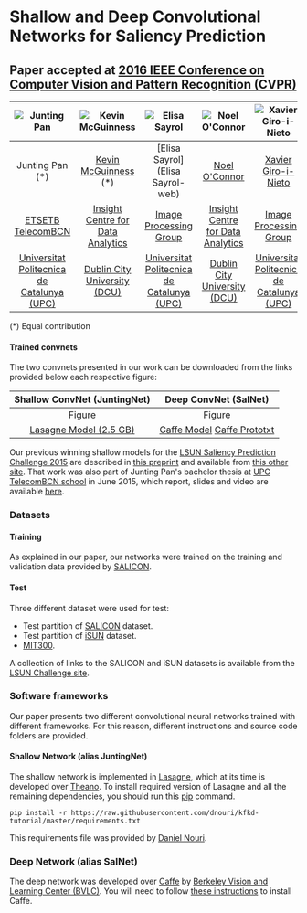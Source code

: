 # Shallow and Deep Convolutional Networks for Saliency Prediction
## Paper accepted at [2016 IEEE Conference on Computer Vision and Pattern Recognition (CVPR)](http://cvpr2016.thecvf.com/) 


| ![Junting Pan][JuntingPan-photo]  | ![Kevin McGuinness][KevinMcGuinness-photo]  | ![Elisa Sayrol][ElisaSayrol-photo]  | ![Noel O'Connor][NoelOConnor-photo]  | ![Xavier Giro-i-Nieto][XavierGiro-photo]  |
|:-:|:-:|:-:|:-:|:-:|
| Junting Pan (*)  | [Kevin McGuinness](KevinMcGuinness-web) (*)   |  [Elisa Sayrol](Elisa Sayrol-web) | [Noel O'Connor](NoelOConnor-web)   | [Xavier Giro-i-Nieto](XavierGiro-web)   |
| [ETSETB TelecomBCN](etsetb-web)  | [Insight Centre for Data Analytics](insight-web)   |  [Image Processing Group]((gpi-web)) | [Insight Centre for Data Analytics](insight-web)   | [Image Processing Group](gpi-web)   |
| [Universitat Politecnica de Catalunya (UPC)](upc-web)  | [Dublin City University (DCU)](dcu-web)   |  [Universitat Politecnica de Catalunya (UPC)](upc-web) | [Dublin City University (DCU)](dcu-web) | [Universitat Politecnica de Catalunya (UPC)](upc-web)   |

(*) Equal contribution

[KevinMcGuinness-web]: https://www.insight-centre.org/users/kevin-mcguinness
[ElisaSayrol-web]: https://imatge.upc.edu/web/people/elisa-sayrol
[NoelOConnor-web]: https://www.insight-centre.org/users/noel-oconnor
[XavierGiro-web]: https://imatge.upc.edu/web/people/xavier-giro

[etsetb-web]: https://www.etsetb.upc.edu/en/
[gpi-web]: https://imatge.upc.edu/web/
[insight-web]: https://www.insight-centre.org/
[upc-web]: http://www.upc.edu/?set_language=en
[dcu-web]: http://www.dcu.ie/


[JuntingPan-photo]: https://github.com/imatge-upc/saliency-2016-cvpr/blob/master/authors/JuntingPan.jpg "Junting Pan"
[KevinMcGuinness-photo]: https://github.com/imatge-upc/saliency-2016-cvpr/blob/master/authors/KevinMcGuinness.jpg "Kevin McGuinness"
[ElisaSayrol-photo]: https://github.com/imatge-upc/saliency-2016-cvpr/blob/master/authors/ElisaSayrol.jpg "Elisa Sayrol"
[NoelOConnor-photo]: https://github.com/imatge-upc/saliency-2016-cvpr/blob/master/authors/NoelOConnor.jpg "Noel O'Connor"
[XavierGiro-photo]: https://github.com/imatge-upc/saliency-2016-cvpr/blob/master/authors/XavierGiro.jpg "Xavier Giro-i-Nieto"


#### Trained convnets

The two convnets presented in our work can be downloaded from the links provided below each respective figure:

| Shallow ConvNet (JuntingNet)  |  Deep ConvNet (SalNet) |
|:-:|:-:|
|  Figure | Figure  |
| [Lasagne Model (2.5 GB)](shallow-model)  | [Caffe Model](deep-model) [Caffe Prototxt](deep-prototxt)  |

[shallow-model]: https://imatge.upc.edu/web/sites/default/files/resources/1720/saliency/2016-cvpr/shallow_net.pickle
[deep-model]: https://imatge.upc.edu/web/sites/default/files/resources/1720/saliency/2016-cvpr/deep_net_model.caffemodel
[deep-prototxt]: https://imatge.upc.edu/web/sites/default/files/resources/1720/saliency/2016-cvpr/deep_net_deploy.prototxt


Our previous winning shallow models for the [LSUN Saliency Prediction Challenge 2015](http://lsun.cs.princeton.edu/#saliency) are described in [this preprint](https://imatge.upc.edu/web/publications/end-end-convolutional-network-saliency-prediction) and available from [this other site](https://imatge.upc.edu/web/resources/end-end-convolutional-networks-saliency-prediction-software). That work was also part of Junting Pan's bachelor thesis at [UPC TelecomBCN school](https://www.etsetb.upc.edu/en/) in June 2015, which report, slides and video are available [here](https://imatge.upc.edu/web/publications/visual-saliency-prediction-using-deep-learning-techniques).


### Datasets

#### Training
As explained in our paper, our networks were trained on the training and validation data provided by [SALICON](http://salicon.net/).

#### Test
Three different dataset were used for test:
* Test partition of [SALICON](http://salicon.net/) dataset.
* Test partition of [iSUN](http://vision.princeton.edu/projects/2014/iSUN/) dataset.
* [MIT300](http://saliency.mit.edu/datasets.html).

A collection of links to the SALICON and iSUN datasets is available from the [LSUN Challenge site](http://lsun.cs.princeton.edu/#saliency).

### Software frameworks

Our paper presents two different convolutional neural networks trained with different frameworks. For this reason, different instructions and source code folders are provided.

#### Shallow Network (alias JuntingNet)

The shallow network is implemented in [Lasagne](https://github.com/Lasagne/Lasagne), which at its time is developed over [Theano](http://deeplearning.net/software/theano/).
To install required version of Lasagne and all the remaining dependencies, you should run this [pip](https://pip.pypa.io/en/stable/) command.

```
pip install -r https://raw.githubusercontent.com/dnouri/kfkd-tutorial/master/requirements.txt
```

This requirements file was provided by [Daniel Nouri](http://danielnouri.org/notes/2014/12/17/using-convolutional-neural-nets-to-detect-facial-keypoints-tutorial/).

### Deep Network (alias SalNet)

The deep network was developed over [Caffe](http://caffe.berkeleyvision.org/) by [Berkeley Vision and Learning Center (BVLC)](http://bvlc.eecs.berkeley.edu/). You will need to follow [these instructions](http://caffe.berkeleyvision.org/installation.html) to install Caffe.

